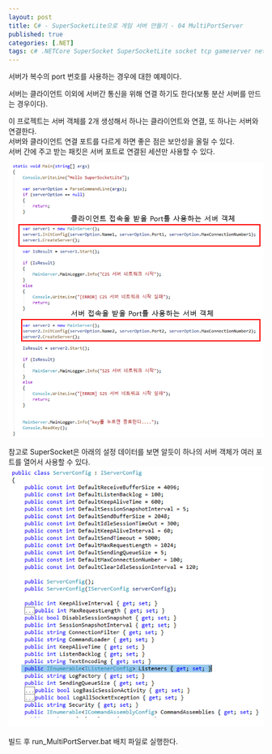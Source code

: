 ```yaml
---
layout: post
title: C# - SuperSocketLite으로 게임 서버 만들기 - 04 MultiPortServer
published: true
categories: [.NET]
tags: c# .NETCore SuperSocket SuperSocketLite socket tcp gameserver network
---
```

서버가 복수의 port 번호를 사용하는 경우에 대한 예제이다.
  
서버는 클라이언트 이외에 서버간 통신을 위해 연결 하기도 한다(보통 분산 서버를 만드는 경우이다).  
  
이 프로젝트는 서버 객체를 2개 생성해서 하나는 클라이언트와 연결, 또 하나는 서버와 연결한다.  
서버와 클라이언트 연결 포트를 다르게 하면 좋은 점은 보안성을 올릴 수 있다.  
서버 간에 주고 받는 패킷은 서버 포트로 연결된 세션만 사용할 수 있다.  
  
![supersocket](/images/2019/supersocket/018.png)  
  
  
참고로 SuperSocket은 아래의 설정 데이터를 보면 알듯이 하나의 서버 객체가 여러 포트를 열어서 사용할 수 있다.    
![supersocket](/images/2019/supersocket/019.png)  
  
  
  
빌드 후 run_MultiPortServer.bat 배치 파일로 실행한다.  
